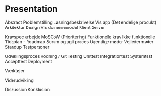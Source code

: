 # Presentation

Abstract
Problemstilling
Løsningsbeskrivelse
Vis app (Det endelige produkt)
Arkitektur
Design
Vis domænemodel
Klient
Server

Kravspec arbejde
  MoSCoW (Prioritering)
  Funktionelle krav
  Ikke funktionelle
Tidsplan - Roadmap
Scrum og agil proces
  Ugentlige møder
  Vejledermøder
  Standup
  Testpersoner

Udviklingsproces
Kodning / Git
Testing
  Unittest
  Integrationtest
  Systemtest
  Accepttest
Deployment

Værktøjer

Viderudvikling

Diskussion
Konklusion


